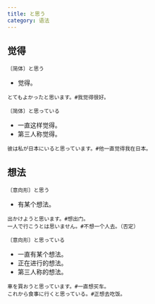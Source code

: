 ```yaml
---
title: と思う
category: 语法
---
```


## 觉得

`〔简体〕と思う`

- 觉得。

```example
とてもよかったと思います。#我觉得很好。
```

`〔简体〕と思っている`

- 一直这样觉得。
- 第三人称觉得。

```example
彼は私が日本にいると思っています。#他一直觉得我在日本。
```

## 想法

`〔意向形〕と思う`

- 有某个想法。

```example
出かけようと思います。#想出门。
一人で行こうとは思いません。#不想一个人去。（否定）
```

`〔意向形〕と思っている`

- 一直有某个想法。
- 正在进行的想法。
- 第三人称的想法。

```example
車を買おうと思っています。#一直想买车。
これから食事に行くと思っている。#正想去吃饭。
```
